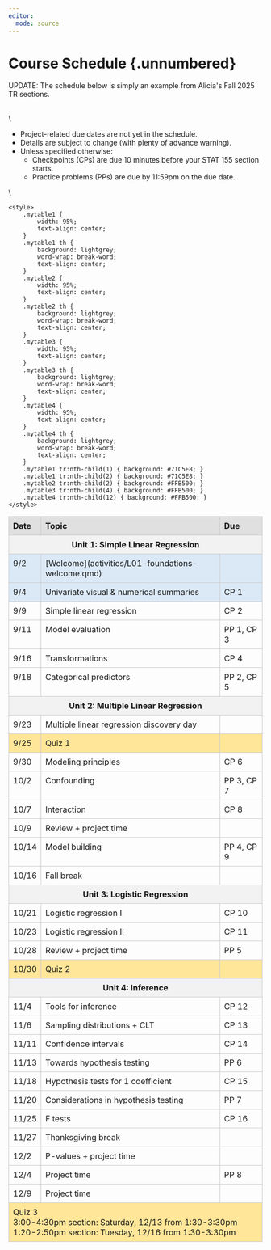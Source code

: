 ```yaml
---
editor: 
  mode: source
---
```


# Course Schedule {.unnumbered}

UPDATE: The schedule below is simply an example from Alicia's Fall 2025 TR sections.


\
\



- Project-related due dates are not yet in the schedule.
-   Details are subject to change (with plenty of advance warning).
-   Unless specified otherwise:
    -   Checkpoints (CPs) are due 10 minutes before your STAT 155 section starts.
    -   Practice problems (PPs) are due by 11:59pm on the due date.

\

```{=html}
<style>
    .mytable1 {
        width: 95%;
        text-align: center;
    }
    .mytable1 th {
        background: lightgrey;
        word-wrap: break-word;
        text-align: center;
    }
    .mytable2 {
        width: 95%;
        text-align: center;
    }
    .mytable2 th {
        background: lightgrey;
        word-wrap: break-word;
        text-align: center;
    }
    .mytable3 {
        width: 95%;
        text-align: center;
    }
    .mytable3 th {
        background: lightgrey;
        word-wrap: break-word;
        text-align: center;
    }
    .mytable4 {
        width: 95%;
        text-align: center;
    }
    .mytable4 th {
        background: lightgrey;
        word-wrap: break-word;
        text-align: center;
    }
    .mytable1 tr:nth-child(1) { background: #71C5E8; }
    .mytable1 tr:nth-child(2) { background: #71C5E8; }
    .mytable2 tr:nth-child(2) { background: #FFB500; }
    .mytable3 tr:nth-child(4) { background: #FFB500; }
    .mytable4 tr:nth-child(12) { background: #FFB500; }
</style>
```




<head>
  <title>Schedule Table</title>
  <style>
    table {
      border-collapse: collapse;
      width: 100%;
    }
    th, td {
      border: 1px solid #ccc;
      padding: 8px;
      text-align: left;
      vertical-align: top;
    }
    th {
      background-color: #e0e0e0;
    }
    td:empty::after {
      content: "\00a0"; /* non-breaking space to preserve cell border */
    }
  </style>
</head>
<body>

<table>
  <tr>
    <th>Date</th>
    <th>Topic</th>
    <th>Due</th>
  </tr>
  <tr>
    <td colspan="4" style="text-align: center; font-weight: bold; background-color: #f2f2f2;">Unit 1: Simple Linear Regression </td>
  </tr>
  <tr style="background-color: #DBE9F7;">
    <td>9/2</td>
    <td>[Welcome](activities/L01-foundations-welcome.qmd)</td>
    <td></td>
  </tr>
  <tr style="background-color: #DBE9F7;">
    <td>9/4</td>
    <td>Univariate visual & numerical summaries</td>
    <td>CP 1</td>
  </tr>
  <tr>
    <td>9/9</td>
    <td>Simple linear regression</td>
    <td>CP 2</td>
  </tr>
  <tr>
    <td>9/11</td>
    <td>Model evaluation</td>
    <td>PP 1, CP 3</td>
  </tr>
  <tr>
    <td>9/16</td>
    <td>Transformations</td>
    <td>CP 4</td>
  </tr>
  <tr>
    <td>9/18</td>
    <td>Categorical predictors</td>
    <td>PP 2, CP 5</td>
  </tr>
  <tr>
    <td colspan="4" style="text-align: center; font-weight: bold; background-color: #f2f2f2;">Unit 2: Multiple Linear Regression </td>
  </tr>
  <tr>
    <td>9/23</td>
    <td>Multiple linear regression discovery day</td>
    <td></td>
  </tr>
  <tr style="background-color: #FFE699;">
    <td>9/25</td>
    <td>Quiz 1</td>
    <td></td>
  </tr>
  <tr>
    <td>9/30</td>
    <td>Modeling principles</td>
    <td>CP 6</td>
  </tr>
  <tr>
    <td>10/2</td>
    <td>Confounding</td>
    <td>PP 3, CP 7</td>
  </tr>
  <tr>
    <td>10/7</td>
    <td>Interaction</td>
    <td>CP 8</td>
  </tr>
  <tr>
    <td>10/9</td>
    <td>Review + project time</td>
    <td></td>
  </tr>
  <tr>
    <td>10/14</td>
    <td>Model building</td>
    <td>PP 4, CP 9</td>
  </tr>
  <tr>
    <td>10/16</td>
    <td>Fall break</td>
    <td></td>
  </tr>
  <tr>
    <td colspan="4" style="text-align: center; font-weight: bold; background-color: #f2f2f2;">Unit 3: Logistic Regression </td>
  </tr>
  <tr>
    <td>10/21</td>
    <td>Logistic regression I</td>
    <td>CP 10</td>
  </tr>
  <tr>
    <td>10/23</td>
    <td>Logistic regression II</td>
    <td>CP 11</td>
  </tr>
  <tr>
    <td>10/28</td>
    <td>Review + project time</td>
    <td>PP 5</td>
  </tr>
  <tr style="background-color: #FFE699;">
    <td>10/30</td>
    <td>Quiz 2</td>
    <td></td>
  </tr>
  <tr>
    <td colspan="4" style="text-align: center; font-weight: bold; background-color: #f2f2f2;">Unit 4: Inference </td>
  </tr>
  <tr>
    <td>11/4</td>
    <td>Tools for inference</td>
    <td>CP 12</td>
  </tr>
  <tr>
    <td>11/6</td>
    <td>Sampling distributions + CLT</td>
    <td>CP 13</td>
  </tr>
  <tr>
    <td>11/11</td><td>Confidence intervals</td>
    <td>CP 14</td>
  </tr>
  <tr>
    <td>11/13</td>
    <td>Towards hypothesis testing</td>
    <td>PP 6</td>
  </tr>
  <tr>
    <td>11/18</td>
    <td>Hypothesis tests for 1 coefficient</td>
    <td>CP 15</td>
  </tr>
  <tr>
    <td>11/20</td>
    <td>Considerations in hypothesis testing</td>
    <td>PP 7</td>
    </tr>
  <tr>
    <td>11/25</td>
    <td>F tests</td>
    <td>CP 16</td>
    </tr>
  <tr>
    <td>11/27</td>
    <td>Thanksgiving break</td>
    <td></td>
  </tr>
  <tr>
    <td>12/2</td>
    <td>P-values + project time</td>
    <td></td>
  </tr>
  <tr>
    <td>12/4</td>
    <td>Project time</td>
    <td>PP 8</td>
  </tr>
  <tr>
    <td>12/9</td>
    <td>Project time</td>
    <td></td>
  </tr>
  <tr>
    <td colspan="4" style="text-align: left; background-color: #FFE699;">Quiz 3<br>3:00-4:30pm section: Saturday, 12/13 from 1:30-3:30pm<br>1:20-2:50pm section: Tuesday, 12/16 from 1:30-3:30pm </td>
  </tr>
</table>

</body>
